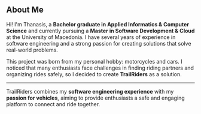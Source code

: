 ## About Me

Hi! I'm Thanasis, a **Bachelor graduate in Applied Informatics & Computer Science** and currently pursuing a **Master in Software Development & Cloud** at the University of Macedonia. I have several years of experience in software engineering and a strong passion for creating solutions that solve real-world problems.  

This project was born from my personal hobby: motorcycles and cars. I noticed that many enthusiasts face challenges in finding riding partners and organizing rides safely, so I decided to create **TrailRiders** as a solution.  

---

TrailRiders combines my **software engineering experience** with my **passion for vehicles**, aiming to provide enthusiasts a safe and engaging platform to connect and ride together.